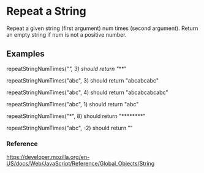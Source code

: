 # Repeat a String

Repeat a given string (first argument) num times (second argument). Return an empty string if num is not a positive number.

## Examples

repeatStringNumTimes("*", 3) should return "***"

repeatStringNumTimes("abc", 3) should return "abcabcabc"

repeatStringNumTimes("abc", 4) should return "abcabcabcabc"

repeatStringNumTimes("abc", 1) should return "abc"

repeatStringNumTimes("*", 8) should return "********"

repeatStringNumTimes("abc", -2) should return ""

### Reference

<https://developer.mozilla.org/en-US/docs/Web/JavaScript/Reference/Global_Objects/String>